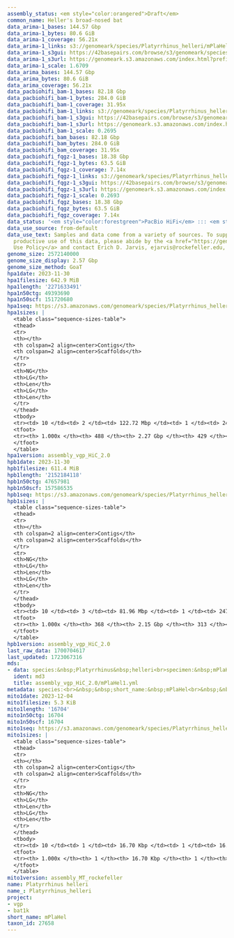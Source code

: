 ```yaml
---
assembly_status: <em style="color:orangered">Draft</em>
common_name: Heller's broad-nosed bat
data_arima-1_bases: 144.57 Gbp
data_arima-1_bytes: 80.6 GiB
data_arima-1_coverage: 56.21x
data_arima-1_links: s3://genomeark/species/Platyrrhinus_helleri/mPlaHel1/genomic_data/arima/<br>
data_arima-1_s3gui: https://42basepairs.com/browse/s3/genomeark/species/Platyrrhinus_helleri/mPlaHel1/genomic_data/arima/
data_arima-1_s3url: https://genomeark.s3.amazonaws.com/index.html?prefix=species/Platyrrhinus_helleri/mPlaHel1/genomic_data/arima/
data_arima-1_scale: 1.6709
data_arima_bases: 144.57 Gbp
data_arima_bytes: 80.6 GiB
data_arima_coverage: 56.21x
data_pacbiohifi_bam-1_bases: 82.18 Gbp
data_pacbiohifi_bam-1_bytes: 284.0 GiB
data_pacbiohifi_bam-1_coverage: 31.95x
data_pacbiohifi_bam-1_links: s3://genomeark/species/Platyrrhinus_helleri/mPlaHel1/genomic_data/pacbio_hifi/<br>
data_pacbiohifi_bam-1_s3gui: https://42basepairs.com/browse/s3/genomeark/species/Platyrrhinus_helleri/mPlaHel1/genomic_data/pacbio_hifi/
data_pacbiohifi_bam-1_s3url: https://genomeark.s3.amazonaws.com/index.html?prefix=species/Platyrrhinus_helleri/mPlaHel1/genomic_data/pacbio_hifi/
data_pacbiohifi_bam-1_scale: 0.2695
data_pacbiohifi_bam_bases: 82.18 Gbp
data_pacbiohifi_bam_bytes: 284.0 GiB
data_pacbiohifi_bam_coverage: 31.95x
data_pacbiohifi_fqgz-1_bases: 18.38 Gbp
data_pacbiohifi_fqgz-1_bytes: 63.5 GiB
data_pacbiohifi_fqgz-1_coverage: 7.14x
data_pacbiohifi_fqgz-1_links: s3://genomeark/species/Platyrrhinus_helleri/mPlaHel1/genomic_data/pacbio_hifi/<br>
data_pacbiohifi_fqgz-1_s3gui: https://42basepairs.com/browse/s3/genomeark/species/Platyrrhinus_helleri/mPlaHel1/genomic_data/pacbio_hifi/
data_pacbiohifi_fqgz-1_s3url: https://genomeark.s3.amazonaws.com/index.html?prefix=species/Platyrrhinus_helleri/mPlaHel1/genomic_data/pacbio_hifi/
data_pacbiohifi_fqgz-1_scale: 0.2693
data_pacbiohifi_fqgz_bases: 18.38 Gbp
data_pacbiohifi_fqgz_bytes: 63.5 GiB
data_pacbiohifi_fqgz_coverage: 7.14x
data_status: '<em style="color:forestgreen">PacBio HiFi</em> ::: <em style="color:forestgreen">Arima</em>'
data_use_source: from-default
data_use_text: Samples and data come from a variety of sources. To support fair and
  productive use of this data, please abide by the <a href="https://genome10k.soe.ucsc.edu/data-use-policies/">Data
  Use Policy</a> and contact Erich D. Jarvis, ejarvis@rockefeller.edu, with any questions.
genome_size: 2572140000
genome_size_display: 2.57 Gbp
genome_size_method: GoaT
hpa1date: 2023-11-30
hpa1filesize: 642.9 MiB
hpa1length: '2271633491'
hpa1n50ctg: 49393690
hpa1n50scf: 151720680
hpa1seq: https://s3.amazonaws.com/genomeark/species/Platyrrhinus_helleri/mPlaHel1/assembly_vgp_HiC_2.0/mPlaHel1.HiC.hap1.20231130.fasta.gz
hpa1sizes: |
  <table class="sequence-sizes-table">
  <thead>
  <tr>
  <th></th>
  <th colspan=2 align=center>Contigs</th>
  <th colspan=2 align=center>Scaffolds</th>
  </tr>
  <tr>
  <th>NG</th>
  <th>LG</th>
  <th>Len</th>
  <th>LG</th>
  <th>Len</th>
  </tr>
  </thead>
  <tbody>
  <tr><td> 10 </td><td> 2 </td><td> 122.72 Mbp </td><td> 1 </td><td> 245.53 Mbp </td></tr><tr><td> 20 </td><td> 4 </td><td> 83.81 Mbp </td><td> 2 </td><td> 214.00 Mbp </td></tr><tr><td> 30 </td><td> 7 </td><td> 65.04 Mbp </td><td> 4 </td><td> 179.29 Mbp </td></tr><tr><td> 40 </td><td> 11 </td><td> 55.88 Mbp </td><td> 5 </td><td> 171.41 Mbp </td></tr><tr style="background-color:#cccccc;"><td> 50 </td><td> 16 </td><td style="background-color:#88ff88;"> 49.39 Mbp </td><td> 6 </td><td style="background-color:#88ff88;"> 151.72 Mbp </td></tr><tr><td> 60 </td><td> 21 </td><td> 33.33 Mbp </td><td> 8 </td><td> 142.18 Mbp </td></tr><tr><td> 70 </td><td> 29 </td><td> 25.77 Mbp </td><td> 10 </td><td> 128.24 Mbp </td></tr><tr><td> 80 </td><td> 39 </td><td> 19.20 Mbp </td><td> 11 </td><td> 118.47 Mbp </td></tr><tr><td> 90 </td><td> 53 </td><td> 10.91 Mbp </td><td> 14 </td><td> 60.87 Mbp </td></tr><tr><td> 100 </td><td> 488 </td><td> 16.90 Kbp </td><td> 429 </td><td> 16.90 Kbp </td></tr></tbody>
  <tfoot>
  <tr><th> 1.000x </th><th> 488 </th><th> 2.27 Gbp </th><th> 429 </th><th> 2.27 Gbp </th></tr>
  </tfoot>
  </table>
hpa1version: assembly_vgp_HiC_2.0
hpb1date: 2023-11-30
hpb1filesize: 611.4 MiB
hpb1length: '2152184118'
hpb1n50ctg: 47657981
hpb1n50scf: 157586535
hpb1seq: https://s3.amazonaws.com/genomeark/species/Platyrrhinus_helleri/mPlaHel1/assembly_vgp_HiC_2.0/mPlaHel1.HiC.hap2.20231130.fasta.gz
hpb1sizes: |
  <table class="sequence-sizes-table">
  <thead>
  <tr>
  <th></th>
  <th colspan=2 align=center>Contigs</th>
  <th colspan=2 align=center>Scaffolds</th>
  </tr>
  <tr>
  <th>NG</th>
  <th>LG</th>
  <th>Len</th>
  <th>LG</th>
  <th>Len</th>
  </tr>
  </thead>
  <tbody>
  <tr><td> 10 </td><td> 3 </td><td> 81.96 Mbp </td><td> 1 </td><td> 247.08 Mbp </td></tr><tr><td> 20 </td><td> 6 </td><td> 73.52 Mbp </td><td> 2 </td><td> 214.89 Mbp </td></tr><tr><td> 30 </td><td> 9 </td><td> 63.67 Mbp </td><td> 3 </td><td> 193.26 Mbp </td></tr><tr><td> 40 </td><td> 12 </td><td> 58.30 Mbp </td><td> 5 </td><td> 172.83 Mbp </td></tr><tr style="background-color:#cccccc;"><td> 50 </td><td> 16 </td><td style="background-color:#88ff88;"> 47.66 Mbp </td><td> 6 </td><td style="background-color:#88ff88;"> 157.59 Mbp </td></tr><tr><td> 60 </td><td> 21 </td><td> 42.57 Mbp </td><td> 7 </td><td> 150.20 Mbp </td></tr><tr><td> 70 </td><td> 27 </td><td> 30.93 Mbp </td><td> 9 </td><td> 130.81 Mbp </td></tr><tr><td> 80 </td><td> 37 </td><td> 18.37 Mbp </td><td> 11 </td><td> 108.39 Mbp </td></tr><tr><td> 90 </td><td> 50 </td><td> 13.49 Mbp </td><td> 13 </td><td> 61.95 Mbp </td></tr><tr><td> 100 </td><td> 368 </td><td> 16.44 Kbp </td><td> 313 </td><td> 16.44 Kbp </td></tr></tbody>
  <tfoot>
  <tr><th> 1.000x </th><th> 368 </th><th> 2.15 Gbp </th><th> 313 </th><th> 2.15 Gbp </th></tr>
  </tfoot>
  </table>
hpb1version: assembly_vgp_HiC_2.0
last_raw_data: 1700704617
last_updated: 1723067316
mds:
- data: species:&nbsp;Platyrrhinus&nbsp;helleri<br>specimen:&nbsp;mPlaHel1<br>projects:&nbsp;<br>&nbsp;&nbsp;-&nbsp;vgp<br>&nbsp;&nbsp;-&nbsp;bat1k<br>assembled_by_group:&nbsp;Rockefeller<br>data_location:&nbsp;S3<br>release_to:&nbsp;S3<br>primary:&nbsp;s3://genomeark/species/Platyrrhinus_helleri/mPlaHel1/assembly_vgp_HiC_2.0/mPlaHel1.HiC.hap1.20231130.fasta.gz<br>haplotigs:&nbsp;s3://genomeark/species/Platyrrhinus_helleri/mPlaHel1/assembly_vgp_HiC_2.0/mPlaHel1.HiC.hap2.20231130.fasta.gz<br>pretext:&nbsp;s3://genomeark/species/Platyrrhinus_helleri/mPlaHel1/assembly_vgp_HiC_2.0/evaluation/hap1/pretext/mPlaHel1_hap1_s2.pretext<br>pretext:&nbsp;s3://genomeark/species/Platyrrhinus_helleri/mPlaHel1/assembly_vgp_HiC_2.0/evaluation/hap2/pretext/mPlaHel1_hap2_s2.pretext<br>kmer_spectra_img:&nbsp;s3://genomeark/species/Platyrrhinus_helleri/mPlaHel1/assembly_vgp_HiC_2.0/evaluation/merqury/mPlaHel1_png/<br>pacbio_read_dir:&nbsp;s3://genomeark/species/Platyrrhinus_helleri/mPlaHel1/genomic_data/pacbio_hifi/<br>pacbio_read_type:&nbsp;hifi<br>hic_read_dir:&nbsp;s3://genomeark/species/Platyrrhinus_helleri/mPlaHel1/genomic_data/arima/<br>mito:&nbsp;s3://genomeark/species/Platyrrhinus_helleri/mPlaHel1/assembly_MT_rockefeller/mPlaHel1.MT.20231204.fasta.gz<br>pipeline:&nbsp;<br>&nbsp;&nbsp;-&nbsp;hifiasm&nbsp;(0.19.3+galaxy0)<br>&nbsp;&nbsp;-&nbsp;yahs&nbsp;(1.2a.2+galaxy1)<br>notes:&nbsp;This&nbsp;was&nbsp;a&nbsp;Hifiasm-HiC&nbsp;assembly&nbsp;of&nbsp;mPlaHel1.&nbsp;This&nbsp;hap1&nbsp;assembly&nbsp;and&nbsp;hap2&nbsp;assembly&nbsp;underwent&nbsp;separate&nbsp;HiC&nbsp;scaffolding&nbsp;with&nbsp;YaHS.&nbsp;The&nbsp;HiC&nbsp;prep&nbsp;kit&nbsp;used&nbsp;was&nbsp;Swift-IDT.&nbsp;The&nbsp;HiC&nbsp;reaction&nbsp;was&nbsp;using&nbsp;Arima&nbsp;kit&nbsp;v2.<br>
  ident: md3
  title: assembly_vgp_HiC_2.0/mPlaHel1.yml
metadata: species:<br>&nbsp;&nbsp;short_name:&nbsp;mPlaHel<br>&nbsp;&nbsp;name:&nbsp;Platyrrhinus&nbsp;helleri<br>&nbsp;&nbsp;taxon_id:&nbsp;27658<br>&nbsp;&nbsp;common_name:&nbsp;Heller's&nbsp;broad-nosed&nbsp;bat<br>&nbsp;&nbsp;order:<br>&nbsp;&nbsp;&nbsp;&nbsp;name:&nbsp;Chiroptera<br>&nbsp;&nbsp;family:<br>&nbsp;&nbsp;&nbsp;&nbsp;name:&nbsp;Phyllostomidae<br>&nbsp;&nbsp;individuals:<br>&nbsp;&nbsp;&nbsp;&nbsp;-&nbsp;short_name:&nbsp;mPlaHel1<br>&nbsp;&nbsp;genome_size:&nbsp;2572140000<br>&nbsp;&nbsp;genome_size_method:&nbsp;GoaT<br>&nbsp;&nbsp;project:&nbsp;[&nbsp;vgp&nbsp;,&nbsp;bat1k&nbsp;]<br>
mito1date: 2023-12-04
mito1filesize: 5.3 KiB
mito1length: '16704'
mito1n50ctg: 16704
mito1n50scf: 16704
mito1seq: https://s3.amazonaws.com/genomeark/species/Platyrrhinus_helleri/mPlaHel1/assembly_MT_rockefeller/mPlaHel1.MT.20231204.fasta.gz
mito1sizes: |
  <table class="sequence-sizes-table">
  <thead>
  <tr>
  <th></th>
  <th colspan=2 align=center>Contigs</th>
  <th colspan=2 align=center>Scaffolds</th>
  </tr>
  <tr>
  <th>NG</th>
  <th>LG</th>
  <th>Len</th>
  <th>LG</th>
  <th>Len</th>
  </tr>
  </thead>
  <tbody>
  <tr><td> 10 </td><td> 1 </td><td> 16.70 Kbp </td><td> 1 </td><td> 16.70 Kbp </td></tr><tr><td> 20 </td><td> 1 </td><td> 16.70 Kbp </td><td> 1 </td><td> 16.70 Kbp </td></tr><tr><td> 30 </td><td> 1 </td><td> 16.70 Kbp </td><td> 1 </td><td> 16.70 Kbp </td></tr><tr><td> 40 </td><td> 1 </td><td> 16.70 Kbp </td><td> 1 </td><td> 16.70 Kbp </td></tr><tr style="background-color:#cccccc;"><td> 50 </td><td> 1 </td><td style="background-color:#ff8888;"> 16.70 Kbp </td><td> 1 </td><td style="background-color:#ff8888;"> 16.70 Kbp </td></tr><tr><td> 60 </td><td> 1 </td><td> 16.70 Kbp </td><td> 1 </td><td> 16.70 Kbp </td></tr><tr><td> 70 </td><td> 1 </td><td> 16.70 Kbp </td><td> 1 </td><td> 16.70 Kbp </td></tr><tr><td> 80 </td><td> 1 </td><td> 16.70 Kbp </td><td> 1 </td><td> 16.70 Kbp </td></tr><tr><td> 90 </td><td> 1 </td><td> 16.70 Kbp </td><td> 1 </td><td> 16.70 Kbp </td></tr><tr><td> 100 </td><td> 1 </td><td> 16.70 Kbp </td><td> 1 </td><td> 16.70 Kbp </td></tr></tbody>
  <tfoot>
  <tr><th> 1.000x </th><th> 1 </th><th> 16.70 Kbp </th><th> 1 </th><th> 16.70 Kbp </th></tr>
  </tfoot>
  </table>
mito1version: assembly_MT_rockefeller
name: Platyrrhinus helleri
name_: Platyrrhinus_helleri
project:
- vgp
- bat1k
short_name: mPlaHel
taxon_id: 27658
---
```

